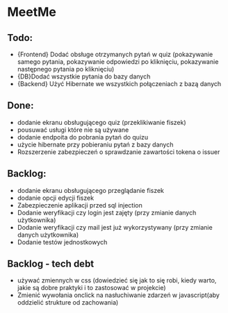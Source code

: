 # MeetMe


## Todo:
- {Frontend} Dodać obsługe otrzymanych pytań w quiz (pokazywanie samego pytania, pokazywanie odpowiedzi po kliknięciu, 
  pokazywanie następnego pytania po kliknięciu)
- {DB}Dodać wszystkie pytania do bazy danych
- {Backend} Użyć Hibernate we wszystkich połączeniach z bazą danych

## Done:
- dodanie ekranu obsługującego quiz (przeklikiwanie fiszek)
- pousuwać usługi które nie są używane
- dodanie endpoita do pobrania pytań do quizu
- użycie hibernate przy pobieraniu pytań z bazy danych
- Rozszerzenie zabezpieczeń o sprawdzanie zawartości tokena o issuer


## Backlog:
- dodanie ekranu obsługującego przeglądanie fiszek
- dodanie opcji edycji fiszek
- Zabezpieczenie aplikacji przed sql injection
- Dodanie weryfikacji czy login jest zajęty (przy zmianie danych użytkownika)
- Dodanie weryfikacji czy mail jest już wykorzystywany (przy zmianie danych użytkownika)
- Dodanie testów jednostkowych

## Backlog - tech debt
- używać zmiennych w css (dowiedzieć się jak to się robi, kiedy warto, jakie są dobre praktyki i to zastosować w projekcie)
- Zmienić wywołania onclick na nasłuchiwanie zdarzeń w javascript(aby oddzielić strukture od zachowania)
